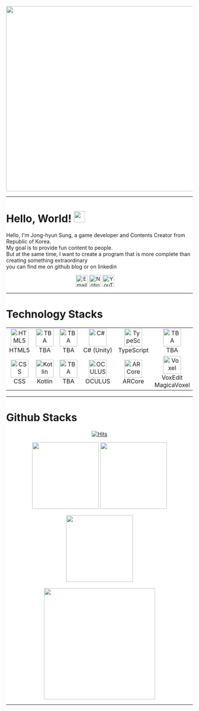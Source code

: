 <div style="heght:100%; weight:100%; background-color: white">

<div> <img src = https://user-images.githubusercontent.com/105025978/192521931-19d00d30-ba56-426b-9160-293e8816cf95.gif
style="width: 1100px; height: 500px;"> </div>

---
  # Hello, World! <img src="https://raw.githubusercontent.com/MartinHeinz/MartinHeinz/master/wave.gif" width="30px">
Hello, I'm Jong-hyun Sung, a game developer and Contents Creator from Republic of Korea.<br>
My goal is to provide fun content to people.<br>
But at the same time, I want to create a program that is more complete than creating something extraordinary<br>
you can find me on github blog or on linkedin<br>

<p align="center">
  <a href="mailto:atoez45@gmail.com"><img width="32px" alt="Email" title="Send Email" src="https://user-images.githubusercontent.com/87287709/191726139-49455a2a-25e8-4809-9845-13cba8926343.png"/></a>
  <a href="https://www.notion.so/My_Profile-d2608ff839c144e6b4b8bc7ca5a11503"><img width="32px" alt="Notion" title="Notion" src="https://user-images.githubusercontent.com/105025978/192720372-570813fe-47d2-436f-aab0-c3c259e71ac6.png"></a>
  <a href="https://www.youtube.com/channel/UCl8VdIgDf6ym-TSLcGaH4AA"><img width="32px" alt="YouTube" title="YouTube" src="https://user-images.githubusercontent.com/105025978/192722788-5118308d-0cd3-4868-b101-6b5ae20c0d20.png"></a>
  &#8287;&#8287;&#8287;&#8287;&#8287;

</p>

---

# Technology Stacks

<table align=center>
  <tr>
    <td align="center" width="96">
      <a href="# Technology Stacks">
        <img src="https://user-images.githubusercontent.com/87287709/191904241-efa0a022-329e-42e8-b7ce-6a2f22975f2b.svg" width="48" height="48" alt="HTML5" />
      </a>
      <br>HTML5
    </td>
    <td align="center" width="96">
      <a href="#macropower-tech">
        <img src="" width="48" height="48" alt="TBA" />
      </a>
      <br>TBA
    </td>
    <td align="center" width="96">
      <a href="#macropower-tech">
        <img src="" width="48" height="48" alt="TBA" />
      </a>
      <br>TBA
    </td>
    <td align="center" width="96">
      <a href="#macropower-tech">
        <img src="https://user-images.githubusercontent.com/87287709/191778468-58f092e8-2de5-40cf-ae6e-0b58dcd02afe.svg" width="48" height="48" alt="C#" />
      </a>
      <br>C#&nbsp;(Unity)
    </td>
    <td align="center" width="96">
      <a href="#macropower-tech">
        <img src="https://user-images.githubusercontent.com/87287709/191779855-988a2391-ed29-4f1f-89a9-ab710fa059ea.svg" width="48" height="48" alt="TypeScript" />
      </a>
      <br>TypeScript
    </td>
    <td align="center" width="96">
      <a href="#macropower-tech">
        <img src="" width="48" height="48" alt="TBA" />
      </a>
      <br>TBA
    </td>
    <td align="center" width="96">
      <a href="#macropower-tech" >
        <img src="" width="48" height="48" alt="TBA" />
      </a>
      <br>TBA
    </td>
    <td align="center" width="96">
      <a href="#macropower-tech">
        <img src="" width="48" height="48" alt="TBA" />
      </a>
      <br>TBA
    </td>
    <td align="center" width="96">
      <a href="#macropower-tech">
        <img src="https://user-images.githubusercontent.com/87287709/191779459-c00dbfd1-e98a-4257-88ee-47d2d052eb6f.svg" width="48" height="48" alt="Python" />
      </a>
      <br>Python
    </td>
  </tr>
  <tr>
    <td align="center" width="96"> 
      <a href="#macropower-tech" >
        <img src="https://user-images.githubusercontent.com/87287709/191904318-50d57939-bf1e-45a0-b4b9-c6dc8fc03040.svg" width="48" height="48" alt="CSS" />
      </a>
      <br>CSS
    </td>
    <td align="center" width="96">
      <a href="#macropower-tech" >
        <img src="https://user-images.githubusercontent.com/87287709/191899620-f2f8b65f-08c8-4ca3-a285-3f807c3e0921.svg" width="48" height="48" alt="Kotlin" />
      </a>
      <br>Kotlin
    </td>
    <td align="center"  width="96">
      <a href="#macropower-tech">
        <img src="" width="48" height="48" alt="TBA" />
      </a>
      <br>TBA
    </td>
    <td align="center"  width="96">
      <a href="#macropower-tech">
        <img src="https://user-images.githubusercontent.com/87287709/191783843-e6488ef6-87de-4076-9e04-681bdca04469.svg" width="48" height="48" alt="OCULUS" />
      </a>
      <br>OCULUS
    </td>
    <td align="center" width="96">
      <a href="#macropower-tech">
        <img src="https://user-images.githubusercontent.com/87287709/191784318-c271a788-3a10-4b05-8494-3e4c52e80978.png" width="48" height="48" alt="ARCore" />
      </a>
      <br>ARCore
    </td>
    <td align="center"  width="96">
      <a href="#macropower-tech">
        <img src="https://user-images.githubusercontent.com/87287709/191901434-a4941b82-3edf-4a56-af3a-5d9e2baf42a9.png" width="48" height="48" alt="Voxel" />
      </a>
      <br>VoxEdit
      <br>MagicaVoxel
    </td>
    <td align="center" width="96">
      <a href="#macropower-tech" >
        <img src="" width="48" height="48" alt="TBA" />
      </a>
      <br>TBA
    </td>
    <td align="center" width="96">
      <a href="#macropower-tech" >
        <img src="https://user-images.githubusercontent.com/87287709/191899997-e7509447-caa2-4901-8170-c895788f9045.svg" width="48" height="48" alt="Vue.js" />
      </a>
      <br>Vue.js
    </td>
    <td align="center" width="96">
      <a href="#macropower-tech" >
        <img src="https://user-images.githubusercontent.com/87287709/191780377-30a05728-733c-4b48-ada1-777d7b322c87.svg" width="48" height="48" alt="GitHub" />
      </a>
      <br>GitHub
    </td>
  </tr>
</table>

---

# Github Stacks
  
<div align=center>  

[![Hits](https://hits.seeyoufarm.com/api/count/incr/badge.svg?url=https%3A%2F%2Fgithub.com%2FJongcop&count_bg=%23CE1FC7&title_bg=%2312BCC2&icon=github.svg&icon_color=%23FFFFFF&title=Visit+Count&edge_flat=true)](https://hits.seeyoufarm.com)<br/>

</div>

<p align = center>

  <img height="180em" src="https://github-readme-stats.vercel.app/api?username=Jongcop&show_icons=true&include_all_commits=true&bg_color=30,E41076,3A034B&title_color=fff&text_color=fff">
<img height="180em" src="https://github-readme-stats.vercel.app/api/top-langs/?username=Jongcop&layout=compact&bg_color=30,E41076,3A034B&title_color=fff&text_color=fff">
</p>

<p align = "center">
 <img height="180em" src="https://github-readme-streak-stats.herokuapp.com/?user=Jongcop&show_icons=true&locale=en&layout=compact&theme=radical&line_height=0"/>
 <br></br>
 <img height="300em" src="https://activity-graph.herokuapp.com/graph?username=Jongcop&theme=redical">
</p> 

---
</div>
